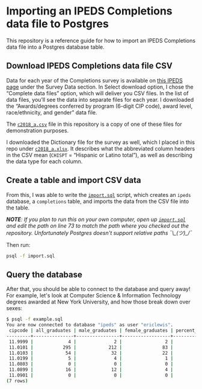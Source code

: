 # Importing an IPEDS Completions data file to Postgres

This repository is a reference guide for how to import an IPEDS Completions data
file into a Postgres database table.

## Download IPEDS Completions data file CSV

Data for each year of the Completions survey is available on [this IPEDS page](https://nces.ed.gov/ipeds/use-the-data) under the Survey Data section. In Select download option, I chose the “Complete data files” option, which will deliver you CSV files. In the list of data files, you’ll see the data into separate files for each year. I downloaded the “Awards/degrees conferred by program (6-digit CIP code), award level, race/ethnicity, and gender” data file.

The [`c2018_a.csv`](./c2018_a.csv) file in this repository is a copy of one of these files for demonstration purposes.

I downloaded the Dictionary file for the survey as well, which I placed in this repo under [`c2018_a.xlsx`](c2018_a.xlsx). It describes what the abbreviated column headers in the CSV mean (`CHISPT` = “Hispanic or Latino total”), as well as describing the data type for each column.

## Create a table and import CSV data

From this, I was able to write the [`import.sql`](./import.sql) script, which creates an `ipeds` database, a `completions` table, and imports the data from the CSV file into the table.

_**NOTE**: If you plan to run this on your own computer, open up [`import.sql`](./import.sql) and edit the path on line 73 to match the path where you checked out the repository. Unfortunately Postgres doesn't support relative paths ¯\\\_(ツ)\_/¯_

Then run:

```bash
psql -f import.sql
```

## Query the database

After that, you should be able to connect to the database and query away! For example, let's look at Computer Science & Information Technology degrees awarded at New York University, and how those break down over sexes:

```bash
$ psql -f example.sql
You are now connected to database "ipeds" as user "ericlewis".
 cipcode | all_graduates | male_graduates | female_graduates | percent_male | percent_female
---------+---------------+----------------+------------------+--------------+----------------
 11.9999 |             4 |              2 |                2 |         0.50 |           0.50
 11.0101 |           295 |            212 |               83 |         0.71 |           0.28
 11.0103 |            54 |             32 |               22 |         0.59 |           0.40
 11.0199 |             5 |              4 |                1 |         0.80 |           0.20
 11.0803 |             0 |              0 |                0 |            0 |              0
 11.0899 |            16 |             12 |                4 |         0.75 |           0.25
 11.0901 |             0 |              0 |                0 |            0 |              0
(7 rows)
```